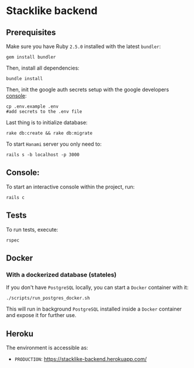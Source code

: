 # Stacklike backend

## Prerequisites

Make sure you have Ruby `2.5.0` installed with the latest `bundler`:

    gem install bundler

Then, install all dependencies:

    bundle install

Then, init the google auth secrets setup with the google developers [console](console.developers.google.com):

    cp .env.example .env
    #add secrets to the .env file

Last thing is to initialize database:

    rake db:create && rake db:migrate

To start `Hanami` server you only need to:

    rails s -b localhost -p 3000

## Console:

To start an interactive console within the project, run:

    rails c

## Tests

To run tests, execute:

    rspec

## Docker

### With a dockerized database (stateles)

If you don't have `PostgreSQL` locally, you can start a `Docker` container with it:

    ./scripts/run_postgres_docker.sh

This will run in background `PostgreSQL` installed inside a `Docker` container and expose it for further use.

## Heroku

The environment is accessible as:

- `PRODUCTION`: https://stacklike-backend.herokuapp.com/

